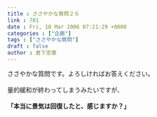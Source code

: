 ```yaml
---
title : ささやかな質問２６
link : 781
date : Fri, 10 Mar 2006 07:21:29 +0000
categories : ["企画"]
tags : ["ささやかな質問"]
draft : false
author : 倉下忠憲
---
```


ささやかな質問です。よろしければお答えください。<BR><BR>量的緩和が終わってしまうみたいですが、<BR><BR><B>「本当に景気は回復したと、感じますか？」</B><br><br>
